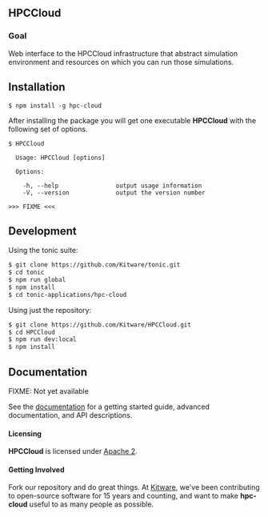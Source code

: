 ## HPCCloud ##

### Goal ###

Web interface to the HPCCloud infrastructure that abstract simulation
environment and resources on which you can run those simulations.

## Installation

```
$ npm install -g hpc-cloud
```

After installing the package you will get one executable **HPCCloud** with
the following set of options.

```
$ HPCCloud

  Usage: HPCCloud [options]

  Options:

    -h, --help                output usage information
    -V, --version             output the version number

>>> FIXME <<<

```

## Development

Using the tonic suite:

```sh
$ git clone https://github.com/Kitware/tonic.git
$ cd tonic
$ npm run global
$ npm install
$ cd tonic-applications/hpc-cloud
```

Using just the repository:

```sh
$ git clone https://github.com/Kitware/HPCCloud.git
$ cd HPCCloud
$ npm run dev:local
$ npm install
```

## Documentation

FIXME: Not yet available

See the [documentation](https://kitware.github.io/hpc-cloud) for a
getting started guide, advanced documentation, and API descriptions.

#### Licensing

**HPCCloud**  is licensed under [Apache 2](LICENSE).

#### Getting Involved

Fork our repository and do great things. At [Kitware](http://www.kitware.com),
we've been contributing to open-source software for 15 years and counting, and
want to make **hpc-cloud** useful to as many people as possible.
